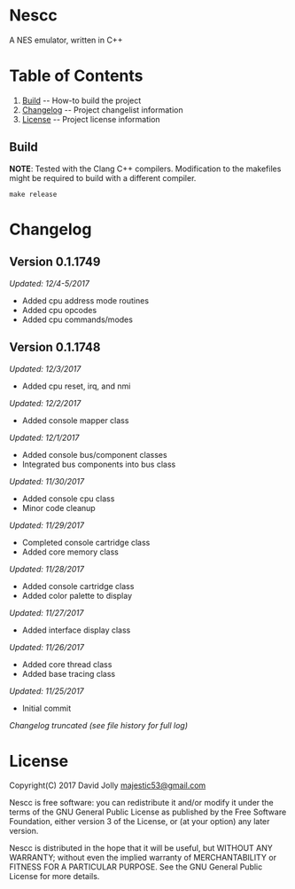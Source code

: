 Nescc
=====

A NES emulator, written in C++

Table of Contents
=================

1. [Build](https://github.com/majestic53/nescc#build) -- How-to build the project
2. [Changelog](https://github.com/majestic53/nescc#changelog) -- Project changelist information
3. [License](https://github.com/majestic53/nescc#license) -- Project license information

Build
-----

__NOTE__: Tested with the Clang C++ compilers. Modification to the makefiles might be required to build with a different compiler.

```
make release
```

Changelog
=========

Version 0.1.1749
----------------
*Updated: 12/4-5/2017*

* Added cpu address mode routines
* Added cpu opcodes
* Added cpu commands/modes

Version 0.1.1748
----------------
*Updated: 12/3/2017*

* Added cpu reset, irq, and nmi

*Updated: 12/2/2017*

* Added console mapper class

*Updated: 12/1/2017*

* Added console bus/component classes
* Integrated bus components into bus class

*Updated: 11/30/2017*

* Added console cpu class
* Minor code cleanup

*Updated: 11/29/2017*

* Completed console cartridge class
* Added core memory class

*Updated: 11/28/2017*

* Added console cartridge class
* Added color palette to display

*Updated: 11/27/2017*

* Added interface display class

*Updated: 11/26/2017*

* Added core thread class
* Added base tracing class

*Updated: 11/25/2017*

* Initial commit

*Changelog truncated (see file history for full log)*

License
=======

Copyright(C) 2017 David Jolly <majestic53@gmail.com>

Nescc is free software: you can redistribute it and/or modify
it under the terms of the GNU General Public License as published by
the Free Software Foundation, either version 3 of the License, or
(at your option) any later version.

Nescc is distributed in the hope that it will be useful,
but WITHOUT ANY WARRANTY; without even the implied warranty of
MERCHANTABILITY or FITNESS FOR A PARTICULAR PURPOSE.  See the
GNU General Public License for more details.
